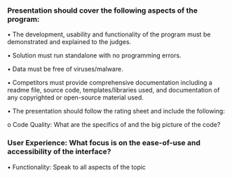 ### Presentation should cover the following aspects of the program:

• The development, usability and functionality of the program must be
demonstrated and explained to the judges.

• Solution must run standalone with no programming errors.

• Data must be free of viruses/malware.

• Competitors must provide comprehensive documentation including a readme file, source code, templates/libraries used, and documentation of any copyrighted or open-source material used.
  
• The presentation should follow the rating sheet and include the
following:

  o Code Quality: What are the specifics of and the big picture of the code?

### User Experience: What focus is on the ease-of-use and accessibility of the interface?

• Functionality: Speak to all aspects of the topic
